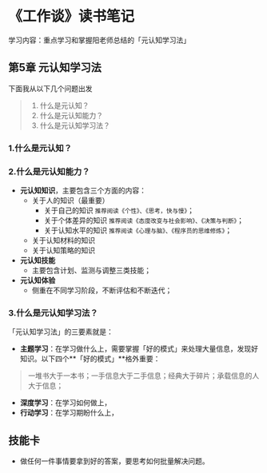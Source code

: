 # 《工作谈》读书笔记 #
学习内容：重点学习和掌握阳老师总结的「元认知学习法」

## 第5章 元认知学习法 ##
下面我从以下几个问题出发
> 1. 什么是元认知？
> 2. 什么是元认知能力？
> 3. 什么是元认知学习法？
> 
### 1.什么是元认知？  ###

### 2.什么是元认知能力？ ###

- **元认知知识**，主要包含三个方面的内容：
    - 关于人的知识（最重要）
        - 关于自己的知识 `推荐阅读《个性》、《思考，快与慢》`；
        - 关于个体差异的知识 `推荐阅读《态度改变与社会影响》、《决策与判断》`；
        - 关于认知水平的知识 `推荐阅读《心理与脑》、《程序员的思维修炼》`；
    - 关于认知材料的知识
    - 关于认知策略的知识
- **元认知技能**
    - 主要包含计划、监测与调整三类技能；
- **元认知体验**
    - 侧重在不同学习阶段，不断评估和不断迭代；

### 3.什么是元认知学习法？ ###
「元认知学习法」的三要素就是：

- **主题学习**：在学习做什么上，需要掌握「好的模式」来处理大量信息，发现好知识。以下四个**「好的模式」**格外重要：
> 一堆书大于一本书；一手信息大于二手信息；经典大于碎片；承载信息的人大于信息；

- **深度学习**：在学习如何做上，
- **行动学习**：在学习期盼什么上，

## 技能卡 ##
- 做任何一件事情要拿到好的答案，要思考如何批量解决问题。